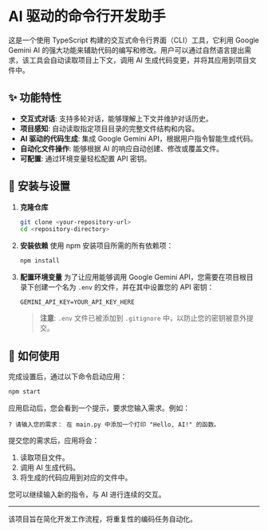 # AI 驱动的命令行开发助手

这是一个使用 TypeScript 构建的交互式命令行界面（CLI）工具，它利用 Google Gemini AI 的强大功能来辅助代码的编写和修改。用户可以通过自然语言提出需求，该工具会自动读取项目上下文，调用 AI 生成代码变更，并将其应用到项目文件中。

## ✨ 功能特性

- **交互式对话**: 支持多轮对话，能够理解上下文并维护对话历史。
- **项目感知**: 自动读取指定项目目录的完整文件结构和内容。
- **AI 驱动的代码生成**: 集成 Google Gemini API，根据用户指令智能生成代码。
- **自动化文件操作**: 能够根据 AI 的响应自动创建、修改或覆盖文件。
- **可配置**: 通过环境变量轻松配置 API 密钥。

## 🚀 安装与设置

1.  **克隆仓库**
    ```bash
    git clone <your-repository-url>
    cd <repository-directory>
    ```

2.  **安装依赖**
    使用 npm 安装项目所需的所有依赖项：
    ```bash
    npm install
    ```

3.  **配置环境变量**
    为了让应用能够调用 Google Gemini API，您需要在项目根目录下创建一个名为 `.env` 的文件，并在其中设置您的 API 密钥：
    ```
    GEMINI_API_KEY=YOUR_API_KEY_HERE
    ```
    > **注意**: `.env` 文件已被添加到 `.gitignore` 中，以防止您的密钥被意外提交。

## 🔧 如何使用

完成设置后，通过以下命令启动应用：

```bash
npm start
```

应用启动后，您会看到一个提示，要求您输入需求。例如：

```
? 请输入您的需求： 在 main.py 中添加一个打印 "Hello, AI!" 的函数。
```

提交您的需求后，应用将会：
1. 读取项目文件。
2. 调用 AI 生成代码。
3. 将生成的代码应用到对应的文件中。

您可以继续输入新的指令，与 AI 进行连续的交互。

---

该项目旨在简化开发工作流程，将重复性的编码任务自动化。